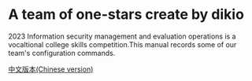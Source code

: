 # A team of one-stars create by dikio

2023 Information security management and  evaluation operations is a vocaltional college skills competition.This manual records some of our team's configuration commands.

[中文版本(Chinese version)](./README.zh-cn.md)
